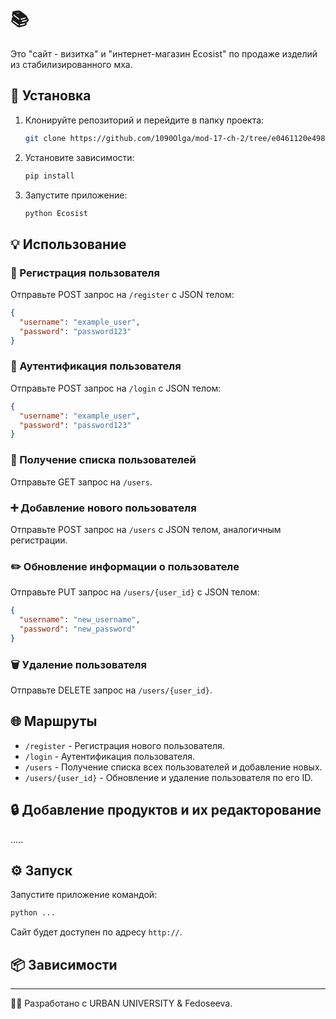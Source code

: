 # 📚 

Это "cайт - визитка" и "интернет-магазин Ecosist" по продаже изделий из стабилизированного мха.

## 🚀 Установка
1. Клонируйте репозиторий и перейдите в папку проекта:
   ```bash
   git clone https://github.com/1090Olga/mod-17-ch-2/tree/e0461120e498b6e170b0552826e759ad0e22496d/DiplomUU/Ecosist
   ```

2. Установите зависимости:
   ```bash
   pip install
   ```

3. Запустите приложение:
   ```bash
   python Ecosist
   ```
## 💡 Использование

### 🔐 Регистрация пользователя

Отправьте POST запрос на `/register` с JSON телом:

```json
{
  "username": "example_user",
  "password": "password123"
}
```

### 🔑 Аутентификация пользователя

Отправьте POST запрос на `/login` с JSON телом:

```json
{
  "username": "example_user",
  "password": "password123"
}
```

### 📜 Получение списка пользователей

Отправьте GET запрос на `/users`.

### ➕ Добавление нового пользователя

Отправьте POST запрос на `/users` с JSON телом, аналогичным регистрации.

### ✏️ Обновление информации о пользователе

Отправьте PUT запрос на `/users/{user_id}` с JSON телом:

```json
{
  "username": "new_username",
  "password": "new_password"
}
```

### 🗑️ Удаление пользователя

Отправьте DELETE запрос на `/users/{user_id}`.

## 🌐 Маршруты

- `/register` - Регистрация нового пользователя.
- `/login` - Аутентификация пользователя.
- `/users` - Получение списка всех пользователей и добавление новых.
- `/users/{user_id}` - Обновление и удаление пользователя по его ID.

## 🔒 Добавление продуктов и их редакторование

.....

## ⚙️ Запуск

Запустите приложение командой:

```bash
python ...
```

Сайт будет доступен по адресу `http://`.

## 📦 Зависимости



---

👨‍💻 Разработано с URBAN UNIVERSITY & Fedoseeva.
